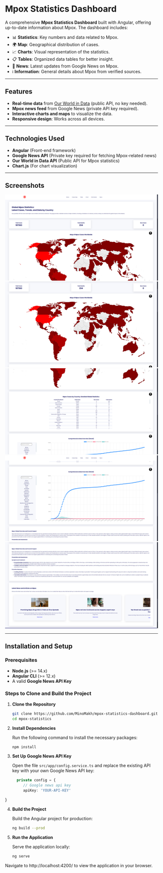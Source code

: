 # **Mpox Statistics Dashboard**

A comprehensive **Mpox Statistics Dashboard** built with Angular, offering up-to-date information about Mpox. The dashboard includes:

- 📊 **Statistics**: Key numbers and data related to Mpox.
- 🌍 **Map**: Geographical distribution of cases.
- 📈 **Charts**: Visual representation of the statistics.
- 📋 **Tables**: Organized data tables for better insight.
- 📰 **News**: Latest updates from Google News on Mpox.
- ℹ️ **Information**: General details about Mpox from verified sources.

---

## **Features**
- **Real-time data** from [Our World in Data](https://ourworldindata.org/) (public API, no key needed).
- **Mpox news feed** from Google News (private API key required).
- **Interactive charts and maps** to visualize the data.
- **Responsive design**: Works across all devices.

---

## **Technologies Used**
- **Angular** (Front-end framework)
- **Google News API** (Private key required for fetching Mpox-related news)
- **Our World in Data API** (Public API for Mpox statistics)
- **Chart.js** (For chart visualization)

---

## **Screenshots**
![Example](images/Example1.png)
![Example](images/Example2.png)
![Example](images/Example3.png)
![Example](images/Example4.png)
![Example](images/Example5.png)

---

## **Installation and Setup**

### **Prerequisites**
- **Node.js** (>= 14.x)
- **Angular CLI** (>= 12.x)
- A valid **Google News API Key**

### **Steps to Clone and Build the Project**

1. **Clone the Repository**

   ```bash
   git clone https://github.com/MinoMakh/mpox-statistics-dashboard.git
   cd mpox-statistics

2. **Install Dependencies**

   Run the following command to install the necessary packages:

   ```bash
   npm install

3. **Set Up Google News API Key**

   Open the file `src/app/config.service.ts` and replace the existing API key with your own Google News API key:

   ```typescript
     private config = {
        // Google news api key
        apiKey: 'YOUR-API-KEY'
  }


4. **Build the Project**

   Build the Angular project for production:

   ```bash
   ng build --prod

5. **Run the Application**

   Serve the application locally:

   ```bash
   ng serve

Navigate to http://localhost:4200/ to view the application in your browser.